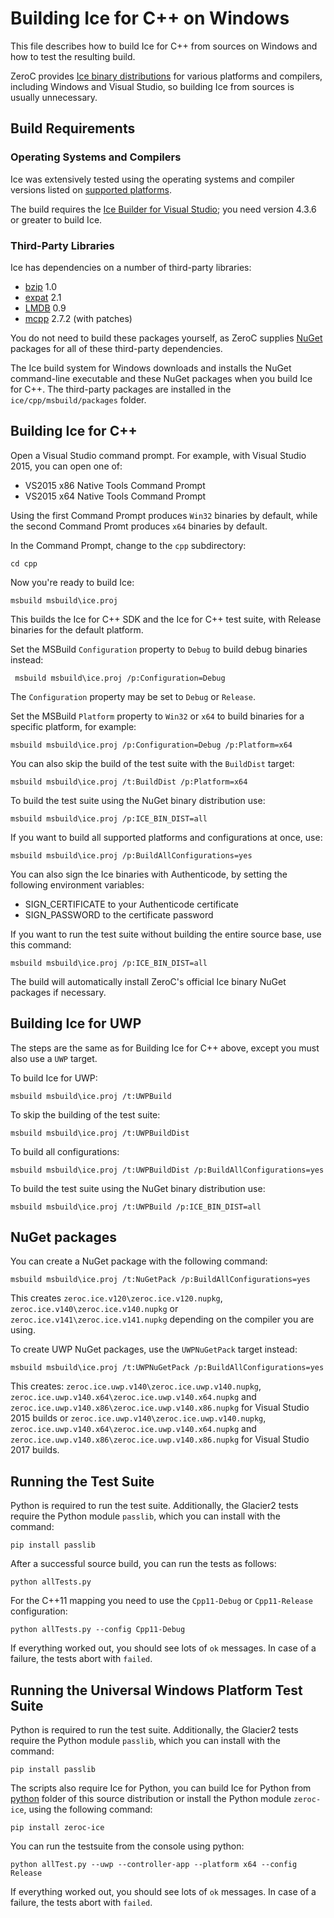 # Building Ice for C++ on Windows

This file describes how to build Ice for C++ from sources on Windows and how
to test the resulting build.

ZeroC provides [Ice binary distributions][1] for various platforms and
compilers, including Windows and Visual Studio, so building Ice from sources is
usually unnecessary.

## Build Requirements

### Operating Systems and Compilers

Ice was extensively tested using the operating systems and compiler versions
listed on [supported platforms][2].

The build requires the [Ice Builder for Visual Studio][8]; you need version
4.3.6 or greater to build Ice.

### Third-Party Libraries

Ice has dependencies on a number of third-party libraries:

 - [bzip][3] 1.0
 - [expat][4] 2.1
 - [LMDB][5] 0.9
 - [mcpp][6] 2.7.2 (with patches)

You do not need to build these packages yourself, as ZeroC supplies
[NuGet][7] packages for all of these third-party dependencies.

The Ice build system for Windows downloads and installs the NuGet command-line
executable and these NuGet packages when you build Ice for C++. The third-party
packages are installed in the ``ice/cpp/msbuild/packages`` folder.

## Building Ice for C++

Open a Visual Studio command prompt. For example, with Visual Studio 2015, you
can open one of:

- VS2015 x86 Native Tools Command Prompt
- VS2015 x64 Native Tools Command Prompt

Using the first Command Prompt produces `Win32` binaries by default, while
the second Command Promt produces `x64` binaries by default.

In the Command Prompt, change to the `cpp` subdirectory:

    cd cpp

Now you're ready to build Ice:

    msbuild msbuild\ice.proj

This builds the Ice for C++ SDK and the Ice for C++ test suite, with
Release binaries for the default platform.

Set the MSBuild `Configuration` property to `Debug` to build debug binaries
instead:

     msbuild msbuild\ice.proj /p:Configuration=Debug

The `Configuration` property may be set to `Debug` or `Release`.

Set the MSBuild `Platform` property to `Win32` or `x64` to build binaries
for a specific platform, for example:

    msbuild msbuild\ice.proj /p:Configuration=Debug /p:Platform=x64

You can also skip the build of the test suite with the `BuildDist` target:

    msbuild msbuild\ice.proj /t:BuildDist /p:Platform=x64

To build the test suite using the NuGet binary distribution use:

    msbuild msbuild\ice.proj /p:ICE_BIN_DIST=all

If you want to build all supported platforms and configurations at once, use:

    msbuild msbuild\ice.proj /p:BuildAllConfigurations=yes

You can also sign the Ice binaries with Authenticode, by setting the following
environment variables:
 - SIGN_CERTIFICATE to your Authenticode certificate
 - SIGN_PASSWORD to the certificate password

If you want to run the test suite without building the entire source base, use
this command:

    msbuild msbuild\ice.proj /p:ICE_BIN_DIST=all

The build will automatically install ZeroC's official Ice binary NuGet packages
if necessary.

## Building Ice for UWP

The steps are the same as for Building Ice for C++ above, except you must also
use a `UWP` target.

To build Ice for UWP:

    msbuild msbuild\ice.proj /t:UWPBuild

To skip the building of the test suite:

    msbuild msbuild\ice.proj /t:UWPBuildDist

To build all configurations:

    msbuild msbuild\ice.proj /t:UWPBuildDist /p:BuildAllConfigurations=yes

To build the test suite using the NuGet binary distribution use:

    msbuild msbuild\ice.proj /t:UWPBuild /p:ICE_BIN_DIST=all

## NuGet packages

You can create a NuGet package with the following command:

    msbuild msbuild\ice.proj /t:NuGetPack /p:BuildAllConfigurations=yes

This creates `zeroc.ice.v120\zeroc.ice.v120.nupkg`,
`zeroc.ice.v140\zeroc.ice.v140.nupkg` or `zeroc.ice.v141\zeroc.ice.v141.nupkg`
depending on the compiler you are using.

To create UWP NuGet packages, use the `UWPNuGetPack` target instead:

    msbuild msbuild\ice.proj /t:UWPNuGetPack /p:BuildAllConfigurations=yes

This creates: `zeroc.ice.uwp.v140\zeroc.ice.uwp.v140.nupkg`,
`zeroc.ice.uwp.v140.x64\zeroc.ice.uwp.v140.x64.nupkg` and
`zeroc.ice.uwp.v140.x86\zeroc.ice.uwp.v140.x86.nupkg` for Visual Studio 2015
builds or `zeroc.ice.uwp.v140\zeroc.ice.uwp.v140.nupkg`,
`zeroc.ice.uwp.v140.x64\zeroc.ice.uwp.v140.x64.nupkg` and
`zeroc.ice.uwp.v140.x86\zeroc.ice.uwp.v140.x86.nupkg` for Visual Studio 2017
builds.

## Running the Test Suite

Python is required to run the test suite. Additionally, the Glacier2 tests
require the Python module `passlib`, which you can install with the command:

    pip install passlib

After a successful source build, you can run the tests as follows:

    python allTests.py

For the C++11 mapping you need to use the `Cpp11-Debug` or `Cpp11-Release`
configuration:

    python allTests.py --config Cpp11-Debug

If everything worked out, you should see lots of `ok` messages. In case of a
failure, the tests abort with `failed`.

## Running the Universal Windows Platform Test Suite

Python is required to run the test suite. Additionally, the Glacier2 tests
require the Python module `passlib`, which you can install with the command:

    pip install passlib

The scripts also require Ice for Python, you can build Ice for Python from
[python](../python) folder of this source distribution or install the Python
module `zeroc-ice`,  using the following command:

    pip install zeroc-ice

You can run the testsuite from the console using python:

    python allTest.py --uwp --controller-app --platform x64 --config Release

If everything worked out, you should see lots of `ok` messages. In case of a
failure, the tests abort with `failed`.

[1]: https://zeroc.com/distributions/ice
[2]: https://doc.zeroc.com/display/Rel/Supported+Platforms+for+Ice+3.7.0
[3]: http://bzip.org
[4]: https://libexpat.github.io
[5]: https://symas.com/lightning-memory-mapped-database/
[6]: https://github.com/zeroc-ice/mcpp
[7]: https://www.nuget.org
[8]: https://github.com/zeroc-ice/ice-builder-visualstudio

